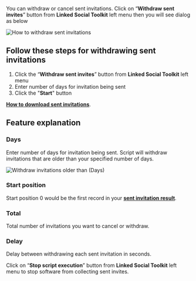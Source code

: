You can withdraw or cancel sent invitations. Click on “**Withdraw sent invites**” button from  **Linked Social Toolkit** left menu then you will see dialog as below

![How to withdraw sent invitations](https://github.com/ZiaUrR3hman/LinkedSocialToolkit/raw/master/images/Hot-to-Withdraw-sent-invites.png)

## Follow these steps for withdrawing sent invitations
1. Click the “**Withdraw sent invites**” button from  **Linked Social Toolkit** left menu
2. Enter number of days for invitation being sent
3. Click the "**Start**" button

[**How to download sent invitations**](https://github.com/ZiaUrR3hman/LinkedSocialToolkit/wiki/How-to-download-sent-invitations).

## Feature explanation
### Days
Enter number of days for invitation being sent. Script will withdraw invitations that are older than your specified number of days.

![Withdraw invitations older than (Days)](https://github.com/ZiaUrR3hman/LinkedSocialToolkit/raw/master/images/Withdraw-invitations-older-than.png)

### Start position
Start position 0 would be the first record in your [**sent invitation result**](https://www.linkedin.com/mynetwork/invitation-manager/sent/).

### Total
Total number of invitations you want to cancel or withdraw.

### Delay
Delay between withdrawing each sent invitation in seconds.

Click on “**Stop script execution**” button from **Linked Social Toolkit** left menu to stop software from collecting sent invites.

